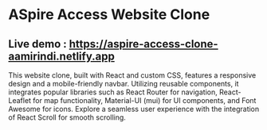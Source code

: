 # ASpire Access Website Clone

## Live demo : https://aspire-access-clone-aamirindi.netlify.app 

This website clone, built with React and custom CSS, features a responsive design and a mobile-friendly navbar. Utilizing reusable components, it integrates popular libraries such as React Router for navigation, React-Leaflet for map functionality, Material-UI (mui) for UI components, and Font Awesome for icons. Explore a seamless user experience with the integration of React Scroll for smooth scrolling.
